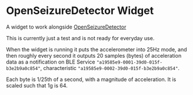 # OpenSeizureDetector Widget

A widget to work alongside [OpenSeizureDetector](https://www.openseizuredetector.org.uk/)

This is currently just a test and is not ready for everyday use.

When the widget is running it puts the accelerometer into 25Hz mode, and then
roughly every second it outputs 20 samples (bytes) of acceleration data as a notification
on BLE Service `"a19585e9-0001-39d0-015f-b3e2b9a0c854"`, characteristic `"a19585e9-0002-39d0-015f-b3e2b9a0c854"`.

Each byte is 1/25th of a second, with a magnitude of acceleration. It is scaled
such that 1g is 64.

